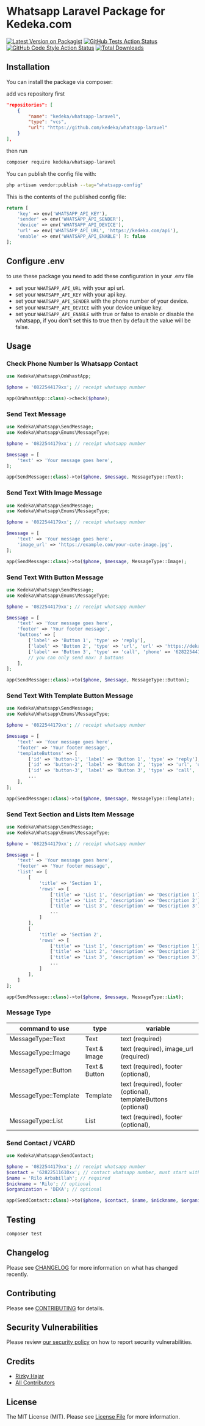 # Whatsapp Laravel Package for Kedeka.com

[![Latest Version on Packagist](https://img.shields.io/packagist/v/kedeka/whatsapp-laravel.svg?style=flat-square)](https://packagist.org/packages/kedeka/whatsapp-laravel)
[![GitHub Tests Action Status](https://img.shields.io/github/workflow/status/kedeka/whatsapp-laravel/run-tests?label=tests)](https://github.com/kedeka/whatsapp-laravel/actions?query=workflow%3Arun-tests+branch%3Amain)
[![GitHub Code Style Action Status](https://img.shields.io/github/workflow/status/kedeka/whatsapp-laravel/Check%20&%20fix%20styling?label=code%20style)](https://github.com/kedeka/whatsapp-laravel/actions?query=workflow%3A"Check+%26+fix+styling"+branch%3Amain)
[![Total Downloads](https://img.shields.io/packagist/dt/kedeka/whatsapp-laravel.svg?style=flat-square)](https://packagist.org/packages/kedeka/whatsapp-laravel)

<!-- This is where your description should go. Limit it to a paragraph or two. Consider adding a small example. -->

## Installation

You can install the package via composer:

add vcs repository first
```json
"repositories": [
    {
        "name": "kedeka/whatsapp-laravel",
        "type": "vcs",
        "url": "https://github.com/kedeka/whatsapp-laravel"
    }
],
```

then run
```bash
composer require kedeka/whatsapp-laravel
```

You can publish the config file with:

```bash
php artisan vendor:publish --tag="whatsapp-config"
```

This is the contents of the published config file:

```php
return [
    'key' => env('WHATSAPP_API_KEY'),
    'sender' => env('WHATSAPP_API_SENDER'),
    'device' => env('WHATSAPP_API_DEVICE'),
    'url' => env('WHATSAPP_API_URL', 'https://kedeka.com/api'),
    'enable' => env('WHATSAPP_API_ENABLE') ?: false
];
```

## Configure .env

to use these package you need to add these configuration in your .env file
- set your `WHATSAPP_API_URL` with your api url.
- set your `WHATSAPP_API_KEY` with your api key.
- set your `WHATSAPP_API_SENDER` with the phone number of your device.
- set your `WHATSAPP_API_DEVICE` with your device unique key.
- set your `WHATSAPP_API_ENABLE` with true or false to enable or disable the whatsapp, if you don't set this to true then by default the value will be false.

## Usage

### Check Phone Number Is Whatsapp Contact

```php
use Kedeka\Whatsapp\OnWhastApp;

$phone = '0822544179xx'; // receipt whatsapp number

app(OnWhastApp::class)->check($phone);
```

### Send Text Message

```php
use Kedeka\Whatsapp\SendMessage;
use Kedeka\Whatsapp\Enums\MessageType;

$phone = '0822544179xx'; // receipt whatsapp number

$message = [
    'text' => 'Your message goes here',
];

app(SendMessage::class)->to($phone, $message, MessageType::Text);
```

### Send Text With Image Message

```php
use Kedeka\Whatsapp\SendMessage;
use Kedeka\Whatsapp\Enums\MessageType;

$phone = '0822544179xx'; // receipt whatsapp number

$message = [
    'text' => 'Your message goes here',
    'image_url' => 'https://example.com/your-cute-image.jpg',
];

app(SendMessage::class)->to($phone, $message, MessageType::Image);
```

### Send Text With Button Message

```php
use Kedeka\Whatsapp\SendMessage;
use Kedeka\Whatsapp\Enums\MessageType;

$phone = '0822544179xx'; // receipt whatsapp number

$message = [
    'text' => 'Your message goes here',
    'footer' => 'Your footer message',
    'buttons' => [
        ['label' => 'Button 1', 'type' => 'reply'],
        ['label' => 'Button 2', 'type' => 'url', 'url' => 'https://deka.dev'],
        ['label' => 'Button 3', 'type' => 'call', 'phone' => '62822544179xx'],
        // you can only send max: 3 buttons
    ],
];

app(SendMessage::class)->to($phone, $message, MessageType::Button);
```

### Send Text With Template Button Message

```php
use Kedeka\Whatsapp\SendMessage;
use Kedeka\Whatsapp\Enums\MessageType;

$phone = '0822544179xx'; // receipt whatsapp number

$message = [
    'text' => 'Your message goes here',
    'footer' => 'Your footer message',
    'templateButtons' => [
        ['id' => 'button-1', 'label' => 'Button 1', 'type' => 'reply'],
        ['id' => 'button-2', 'label' => 'Button 2', 'type' => 'url', 'url' => 'https://deka.dev'],
        ['id' => 'button-3', 'label' => 'Button 3', 'type' => 'call', 'phone' => '62822544179xx'],
        ...
    ],
];

app(SendMessage::class)->to($phone, $message, MessageType::Template);
```

### Send Text Section and Lists Item Message

```php
use Kedeka\Whatsapp\SendMessage;
use Kedeka\Whatsapp\Enums\MessageType;

$phone = '0822544179xx'; // receipt whatsapp number

$message = [
    'text' => 'Your message goes here',
    'footer' => 'Your footer message',
    'list' => [
        [
            'title' => 'Section 1',
            'rows' => [
                ['title' => 'List 1', 'description' => 'Description 1'],
                ['title' => 'List 2', 'description' => 'Description 2'],
                ['title' => 'List 3', 'description' => 'Description 3'],
                ...
            ]
        ],
        [
            'title' => 'Section 2',
            'rows' => [
                ['title' => 'List 1', 'description' => 'Description 1'],
                ['title' => 'List 2', 'description' => 'Description 2'],
                ['title' => 'List 3', 'description' => 'Description 3'],
                ...
            ]
        ],
    ]
];

app(SendMessage::class)->to($phone, $message, MessageType::List);
```

### Message Type
| command to use            | type          | variable                              |
|---------------------------|---------------|---------------------------------------|
| MessageType::Text          | Text          | text (required)    |
| MessageType::Image         | Text & Image  | text (required), image_url (required) |
| MessageType::Button        | Text & Button | text (required), footer (optional),   |
| MessageType::Template      | Template      | text (required), footer (optional), templateButtons (optional) |
| MessageType::List          | List          | text (required), footer (optional),   |

### Send Contact / VCARD

```php
use Kedeka\Whatsapp\SendContact;

$phone = '0822544179xx'; // receipt whatsapp number
$contact = '62822511610xx'; // contact whatsapp number, must start with country code eg. 62
$name = 'Rilo Arbabillah'; // required
$nickname = 'Rilo'; // optional
$organization = 'DEKA'; // optional

app(SendContact::class)->to($phone, $contact, $name, $nickname, $organization);
```

## Testing

```bash
composer test
```

## Changelog

Please see [CHANGELOG](CHANGELOG.md) for more information on what has changed recently.

## Contributing

Please see [CONTRIBUTING](https://github.com/spatie/.github/blob/main/CONTRIBUTING.md) for details.

## Security Vulnerabilities

Please review [our security policy](../../security/policy) on how to report security vulnerabilities.

## Credits

- [Rizky Hajar](https://github.com/riskihajar)
- [All Contributors](../../contributors)

## License

The MIT License (MIT). Please see [License File](LICENSE.md) for more information.

